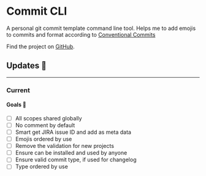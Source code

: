 # Commit CLI

A personal git commit template command line tool. Helps me to add emojis to commits and format according to [Conventional Commits](https://www.conventionalcommits.org/)

Find the project on [GitHub](https://github.com/cajacko/commit).

## Updates 🔼

---

### Current

#### Goals 🥅

- [ ] All scopes shared globally
- [ ] No comment by default
- [ ] Smart get JIRA issue ID and add as meta data
- [ ] Emojis ordered by use
- [ ] Remove the validation for new projects
- [ ] Ensure can be installed and used by anyone
- [ ] Ensure valid commit type, if used for changelog
- [ ] Type ordered by use
